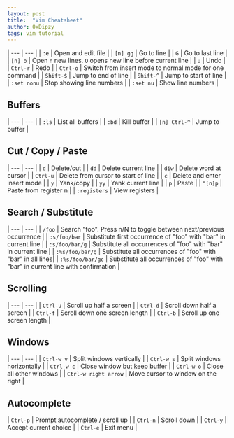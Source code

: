 ```yaml
---
layout: post
title:  "Vim Cheatsheet"
author: 0xDipzy
tags: vim tutorial
---
```


| --- | --- |
| `:e` | Open and edit file |
| `[n] gg` | Go to line |
| `G` | Go to last line |
| `[n] o` | Open `n` new lines. `O` opens new line before current line |
| `u` | Undo |
| `Ctrl-r` | Redo |
| `Ctrl-o` | Switch from insert mode to normal mode for one command |
| `Shift-$` | Jump to end of line |
| `Shift-^` | Jump to start of line |
| `:set nonu` | Stop showing line numbers |
| `:set nu` | Show line numbers |

## Buffers

| --- | --- |
| `:ls` | List all buffers |
| `:bd` | Kill buffer |
| `[n] Ctrl-^` | Jump to buffer |

## Cut / Copy / Paste

| --- | --- |
| `d` | Delete/cut |
| `dd` | Delete current line |
| `diw` | Delete word at cursor |
| `Ctrl-u` | Delete from cursor to start of line |
| `c` | Delete and enter insert mode |
| `y` | Yank/copy |
| `yy` | Yank current line |
| `p` | Paste |
| `"[n]p` | Paste from register n |
| `:registers` | View registers |

## Search / Substitute

| --- | --- |
| `/foo` | Search "foo". Press n/N to toggle between next/previous occurrence |
| `:s/foo/bar` | Substitute first occurrence of "foo" with "bar" in current line |
| `:s/foo/bar/g` | Substitute all occurrences of "foo" with "bar" in current line |
| `:%s/foo/bar/g` | Substitute all occurrences of "foo" with "bar" in all lines|
| `:%s/foo/bar/gc` | Substitute all occurrences of "foo" with "bar" in current line with confirmation |

## Scrolling

| --- | --- |
| `Ctrl-u` | Scroll up half a screen |
| `Ctrl-d` | Scroll down half a screen |
| `Ctrl-f` | Scroll down one screen length |
| `Ctrl-b` | Scroll up one screen length |

## Windows

| --- | --- |
| `Ctrl-w v` | Split windows vertically |
| `Ctrl-w s` | Split windows horizontally |
| `Ctrl-w c` | Close window but keep buffer |
| `Ctrl-w o` | Close all other windows |
| `Ctrl-w right arrow` | Move cursor to window on the right |

## Autocomplete

| `Ctrl-p` | Prompt autocomplete / scroll up |
| `Ctrl-n` | Scroll down |
| `Ctrl-y` | Accept current choice |
| `Ctrl-e` | Exit menu |
